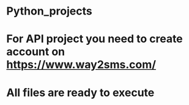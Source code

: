 # Python_projects
# For API project you need to create account on https://www.way2sms.com/
# All files are ready to execute 

